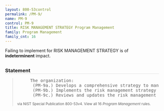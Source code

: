 ```yaml
---
layout: 800-53control
permalink: /PM-9/
name: PM-9
control: PM-9
title: RISK MANAGEMENT STRATEGY Program Management
family: Program Management
family_cnt: 16
---
```

<p class="text-">Failing to implement for RISK MANAGEMENT STRATEGY is of <b>indeterminent</b> impact.</p>

<h3 style="border-bottom:1px solid #ddd;margin:30px 0 8px 0;">Statement</h3>
<blockquote>
<pre>     The organization: 
      (PM-9a.) Develops a comprehensive strategy to manage risk to organizational operations and assets, individuals, other organizations, and the Nation associated with the operation and use of information systems; 
      (PM-9b.) Implements the risk management strategy consistently across the organization; and 
      (PM-9c.) Reviews and updates the risk management strategy [Assignment: organization-defined frequency] or as required, to address organizational changes. 
</pre>
<p><small>via NIST Special Publication 800-53v4. View all 16 <i>Program Management</i> rules. <a href="/cce/ssg/group/$Group_id"><span class="glyphicon glyphicon-link"></span></a> </small></p>
</blockquote>

